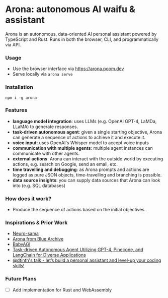# Arona: autonomous AI waifu & assistant

Arona is an autonomous, data-oriented AI personal assistant powered by TypeScript and Rust. Runs in both the browser, CLI, and programmatically via API.

### Usage

- Use the browser interface via https://arona.poom.dev
- Serve locally via `arona serve`

### Installation

`npm i -g arona`

### Features

- **language model integration**: uses LLMs (e.g. OpenAI GPT-4, LaMDa, LLaMA) to generate responses.
- **task-driven autonomous agent**: given a single starting objective, Arona can generate a sequence of actions to achieve it and execute it.
- **voice input**: uses OpenAI's Whisper model to accept voice inputs
- **communication with multiple agents**: multiple agent instances can communicate with other agents.
- **external actions**: Arona can interact with the outside world by executing actions, e.g. search on Google, send an email, etc.
- **time travelling and debugging**: as Arona prompts and actions are logged as pure JSON objects, time-travelling and branching is possible.
- **data source insights**: you can supply data sources that Arona can look into (e.g. SQL databases)

### How does it work?

- Produce the sequence of actions based on the initial objectives.

### Inspirations & Prior Work

- [Neuro-sama](https://www.youtube.com/channel/UCLHmLrj4pHHg3-iBJn_CqxA)
- [Arona from Blue Archive](https://bluearchive.fandom.com/wiki/Arona)
- [BabyAGI](https://github.com/yoheinakajima/babyagi)
- [Task-driven Autonomous Agent Utilizing GPT-4, Pinecone, and LangChain for Diverse Applications](https://yoheinakajima.com/task-driven-autonomous-agent-utilizing-gpt-4-pinecone-and-langchain-for-diverse-applications)
- [@dtinth's talk - let’s build a personal assistant and level-up your coding skills!](https://dt.in.th/personal-assistant.html)

### Future Plans

- [ ] Add implementation for Rust and WebAssembly
